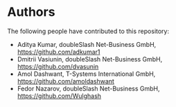 # Authors

The following people have contributed to this repository:

- Aditya Kumar, doubleSlash Net-Business GmbH, https://github.com/adkumar1
- Dmitrii Vasiunin, doubleSlash Net-Business GmbH, https://github.com/dvasunin
- Amol Dashwant, T-Systems International GmbH, https://github.com/amoldashwant
- Fedor Nazarov, doubleSlash Net-Business GmbH, https://github.com/Wulghash
